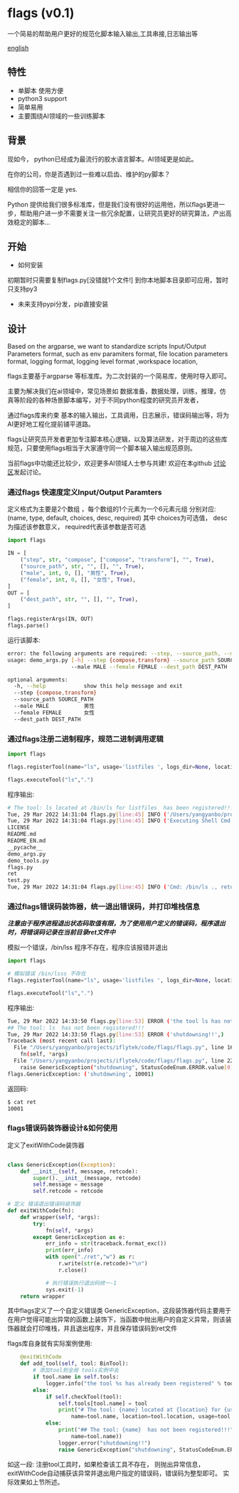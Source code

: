 # flags (v0.1)
一个简易的帮助用户更好的规范化脚本输入输出,工具串接,日志输出等

[english](README_EN.md)

## 特性

* 单脚本 使用方便
* python3 support
* 简单易用
* 主要围绕AI领域的一些训练脚本

## 背景

现如今， python已经成为最流行的胶水语言脚本。AI领域更是如此。

在你的公司，你是否遇到过一些难以启齿、维护的py脚本？

相信你的回答一定是 yes.

Python 提供给我们很多标准库，但是我们没有很好的运用他，所以flags更进一步，帮助用户进一步不需要关注一些冗余配置，让研究员更好的研究算法，产出高效稳定的脚本...

## 开始

* 如何安装

初期暂时只需要复制flags.py[没错就1个文件!] 到你本地脚本目录即可应用，暂时只支持py3

* 未来支持pypi分发，pip直接安装


## 设计

Based on the argparse, we want to standardize scripts Input/Output Parameters format, such as env paramiters format, file location parameters format, logging format, logging level format ,workspace location,

flags主要基于argparse 等标准库。为二次封装的一个简易库，使用时导入即可。

主要为解决我们在ai领域中，常见场景如 数据准备，数据处理，训练，推理，仿真等阶段的各种场景脚本编写，对于不同python程度的研究员开发者，

通过flags库来约束 基本的输入输出，工具调用，日志展示，错误码输出等，将为AI更好地工程化提前铺平道路。

flags让研究员开发者更加专注脚本核心逻辑，以及算法研发，对于周边的这些库规范，只要使用flags相当于大家遵守同一个脚本输入输出规范原则。

当前flags中功能还比较少，欢迎更多AI领域人士参与共建!  欢迎在本github [讨论区](https://github.com/xfyun/flags/discussions/new)发起讨论。




### 通过flags 快速度定义Input/Output Paramters

定义格式为主要是2个数组 ，每个数组的1个元素为一个6元素元组
分别对应: (name, type, default, choices, desc, required)
其中 choices为可选值， desc为描述该参数意义， required代表该参数是否可选


```python
import flags

IN = [
    ("step", str, "compose", ["compose", "transform"], "", True),
    ("source_path", str, "", [], "", True),
    ("male", int, 0, [], "男性", True),
    ("female", int, 0, [], "女性", True),
]
OUT = [
    ("dest_path", str, "", [], "", True),
]

flags.registerArgs(IN, OUT)
flags.parse()

```
运行该脚本:

```bash
error: the following arguments are required: --step, --source_path, --male, --female, --dest_path
usage: demo_args.py [-h] --step {compose,transform} --source_path SOURCE_PATH
                    --male MALE --female FEMALE --dest_path DEST_PATH

optional arguments:
  -h, --help            show this help message and exit
  --step {compose,transform}
  --source_path SOURCE_PATH
  --male MALE           男性
  --female FEMALE       女性
  --dest_path DEST_PATH
```

### 通过flags注册二进制程序，规范二进制调用逻辑
```python
import flags

flags.registerTool(name="ls", usage='listfiles ', logs_dir=None, location="/bin/ls")

flags.executeTool("ls",".")

```
程序输出:

```bash
# The tool: ls located at /bin/ls for listfiles  has been registered!!!
Tue, 29 Mar 2022 14:31:04 flags.py[line:45] INFO ('/Users/yangyanbo/projects/iflytek/code/flags',)
Tue, 29 Mar 2022 14:31:04 flags.py[line:45] INFO ('Executing Shell Cmd: /bin/ls .',)
LICENSE
README.md
README_EN.md
__pycache__
demo_args.py
demo_tools.py
flags.py
ret
test.py
Tue, 29 Mar 2022 14:31:04 flags.py[line:45] INFO ('Cmd: /bin/ls ., return: 0',)
```


### 通过flags错误码装饰器，统一退出错误码，并打印堆栈信息

***注意由于程序进程退出状态码取值有限，为了使用用户定义的错误码，程序退出时，将错误码记录在当前目录ret文件中***

模拟一个错误，/bin/lss 程序不存在，程序应该报错并退出

```python
import flags

# 模拟错误 /bin/lsss 不存在
flags.registerTool(name="ls", usage='listfiles ', logs_dir=None, location="/bin/lsss")

flags.executeTool("ls",".")
```

程序输出:

```bash
Tue, 29 Mar 2022 14:33:50 flags.py[line:53] ERROR ('the tool ls has not been found!',)
## The tool: ls  has not been registered!!!
Tue, 29 Mar 2022 14:33:50 flags.py[line:53] ERROR ('shutdowning!!',)
Traceback (most recent call last):
  File "/Users/yangyanbo/projects/iflytek/code/flags/flags.py", line 162, in wrapper
    fn(self, *args)
  File "/Users/yangyanbo/projects/iflytek/code/flags/flags.py", line 224, in add_tool
    raise GenericException("shutdowning", StatusCodeEnum.ERROR.value[0])
flags.GenericException: ('shutdowning', 10001)
```
返回码:

```bash
$ cat ret 
10001
```

### flags错误码装饰器设计&如何使用

定义了exitWithCode装饰器

```python

class GenericException(Exception):
    def __init__(self, message, retcode):
        super().__init__(message, retcode)
        self.message = message
        self.retcode = retcode

# 定义 错误退出错误码装饰器
def exitWithCode(fn):
    def wrapper(self, *args):
        try:
            fn(self, *args)
        except GenericException as e:
            err_info = str(traceback.format_exc())
            print(err_info)
            with open("./ret","w") as r:
                r.write(str(e.retcode)+"\n")
                r.close()

            # 执行错误执行退出码统一-1
            sys.exit(-1)
    return wrapper
```

其中flags定义了一个自定义错误类 GenericException，这段装饰器代码主要用于在用户觉得可能出异常的函数上装饰下，当函数中抛出用户的自定义异常，则该装饰器就会打印堆栈，并且退出程序，并且保存错误码到ret文件

flags库自身就有实际案例使用:

```python
    @exitWithCode
    def add_tool(self, tool: BinTool):
        # 添加tool到全局 tools实例中去
        if tool.name in self.tools:
            logger.info("the tool %s has already been registered" % tool.name)
        else:
            if self.checkTool(tool):
                self.tools[tool.name] = tool
                print("# The tool: {name} located at {location} for {usage} has been registered!!!".format(
                    name=tool.name, location=tool.location, usage=tool.usage))
            else:
                print("## The tool: {name}  has not been registered!!!".format(
                    name=tool.name))
                logger.error("shutdowning!!")
                raise GenericException("shutdowning", StatusCodeEnum.ERROR.value[0])
```

如这一段: 注册tool工具时，如果检查该工具不存在， 则抛出异常信息， exitWithCode自动捕获该异常并退出用户指定的错误码，错误码为整型即可。
实际效果如上节所述。



